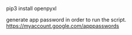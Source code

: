 pip3 install openpyxl

generate app password in order to run the script. https://myaccount.google.com/apppasswords